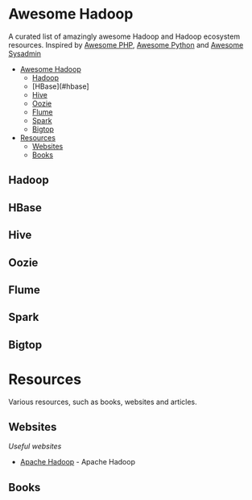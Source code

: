 # Awesome Hadoop

A curated list of amazingly awesome Hadoop and Hadoop ecosystem resources. Inspired by [Awesome PHP](https://github.com/ziadoz/awesome-php), [Awesome Python](https://github.com/vinta/awesome-python) and [Awesome Sysadmin](https://github.com/kahun/awesome-sysadmin)

- [Awesome Hadoop](#awesome-hadoop)
	- [Hadoop](#hadoop)
	- [HBase](#hbase]
	- [Hive](#hive)
	- [Oozie](#oozie)
	- [Flume](#flume)
	- [Spark](#spark)
	- [Bigtop](#bigtop)
- [Resources](#resources)
	- [Websites](#websites)
	- [Books](#books)

## Hadoop

## HBase

## Hive

## Oozie

## Flume

## Spark

## Bigtop

# Resources
Various resources, such as books, websites and articles.

## Websites
*Useful websites*

* [Apache Hadoop](http://hadoop.apache.org/) - Apache Hadoop

## Books
